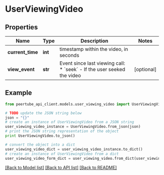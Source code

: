 # UserViewingVideo


## Properties
Name | Type | Description | Notes
------------ | ------------- | ------------- | -------------
**current_time** | **int** | timestamp within the video, in seconds | 
**view_event** | **str** | Event since last viewing call:  * &#x60;seek&#x60; - If the user seeked the video  | [optional] 

## Example

```python
from peertube_api_client.models.user_viewing_video import UserViewingVideo

# TODO update the JSON string below
json = "{}"
# create an instance of UserViewingVideo from a JSON string
user_viewing_video_instance = UserViewingVideo.from_json(json)
# print the JSON string representation of the object
print UserViewingVideo.to_json()

# convert the object into a dict
user_viewing_video_dict = user_viewing_video_instance.to_dict()
# create an instance of UserViewingVideo from a dict
user_viewing_video_form_dict = user_viewing_video.from_dict(user_viewing_video_dict)
```
[[Back to Model list]](../README.md#documentation-for-models) [[Back to API list]](../README.md#documentation-for-api-endpoints) [[Back to README]](../README.md)


